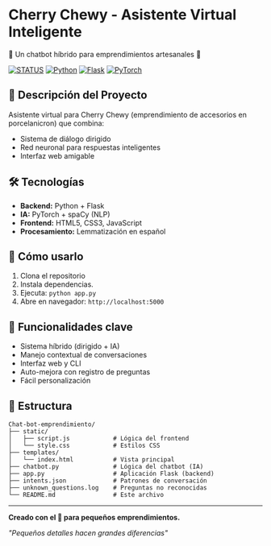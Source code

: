 # Cherry Chewy - Asistente Virtual Inteligente

🌸 Un chatbot híbrido para emprendimientos artesanales 🌸

[![STATUS](https://img.shields.io/badge/STATUS-EN%20DESARROLLO-green)]()
[![Python](https://img.shields.io/badge/Python-3.8+-blue)]()
[![Flask](https://img.shields.io/badge/Flask-2.0+-yellow)]()
[![PyTorch](https://img.shields.io/badge/PyTorch-1.8+-red)]()

## 🍒 Descripción del Proyecto

Asistente virtual para Cherry Chewy (emprendimiento de accesorios en porcelanicron) que combina:
- Sistema de diálogo dirigido
- Red neuronal para respuestas inteligentes
- Interfaz web amigable

## 🛠️ Tecnologías

- **Backend:** Python + Flask
- **IA:** PyTorch + spaCy (NLP)
- **Frontend:** HTML5, CSS3, JavaScript
- **Procesamiento:** Lemmatización en español

## 🚀 Cómo usarlo

1. Clona el repositorio
2. Instala dependencias.
3. Ejecuta: `python app.py`
4. Abre en navegador: `http://localhost:5000`

## 🌟 Funcionalidades clave

- Sistema híbrido (dirigido + IA)
- Manejo contextual de conversaciones
- Interfaz web y CLI
- Auto-mejora con registro de preguntas
- Fácil personalización

## 📂 Estructura

```plaintext
Chat-bot-emprendimiento/
├── static/
│   ├── script.js            # Lógica del frontend
│   └── style.css            # Estilos CSS
├── templates/
│   └── index.html           # Vista principal
├── chatbot.py               # Lógica del chatbot (IA)
├── app.py                   # Aplicación Flask (backend)
├── intents.json             # Patrones de conversación
├── unknown_questions.log    # Preguntas no reconocidas
└── README.md                # Este archivo
```
---

**Creado con el 💖 para pequeños emprendimientos.**

*"Pequeños detalles hacen grandes diferencias"*
